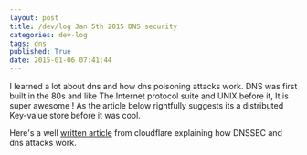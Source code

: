 ```yaml
---
layout: post
title: /dev/log Jan 5th 2015 DNS security
categories: dev-log
tags: dns
published: True
date: 2015-01-06 07:41:44
---
```


I learned a lot about dns and how dns poisoning attacks work. DNS was first built in the 80s and like The Internet protocol suite and UNIX before it, It is super awesome ! As the article below rightfully suggests its a distributed Key-value store before it was cool.

Here's a well [written article](https://blog.cloudflare.com/dnssec-an-introduction/) from cloudflare explaining how DNSSEC and dns attacks work.